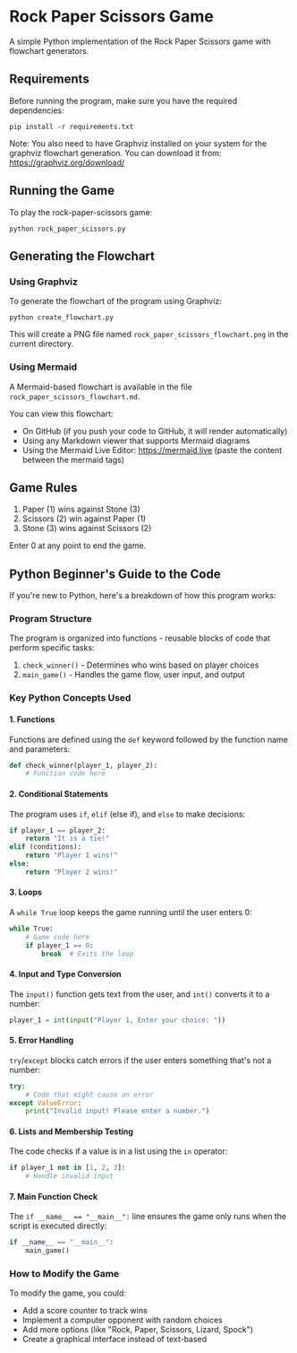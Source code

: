 # Rock Paper Scissors Game

A simple Python implementation of the Rock Paper Scissors game with flowchart generators.

## Requirements

Before running the program, make sure you have the required dependencies:

```
pip install -r requirements.txt
```

Note: You also need to have Graphviz installed on your system for the graphviz flowchart generation. 
You can download it from: https://graphviz.org/download/

## Running the Game

To play the rock-paper-scissors game:

```
python rock_paper_scissors.py
```

## Generating the Flowchart

### Using Graphviz

To generate the flowchart of the program using Graphviz:

```
python create_flowchart.py
```

This will create a PNG file named `rock_paper_scissors_flowchart.png` in the current directory.

### Using Mermaid

A Mermaid-based flowchart is available in the file `rock_paper_scissors_flowchart.md`.

You can view this flowchart:
- On GitHub (if you push your code to GitHub, it will render automatically)
- Using any Markdown viewer that supports Mermaid diagrams
- Using the Mermaid Live Editor: https://mermaid.live (paste the content between the mermaid tags)

## Game Rules

1. Paper (1) wins against Stone (3)
2. Scissors (2) win against Paper (1)
3. Stone (3) wins against Scissors (2)

Enter 0 at any point to end the game.

## Python Beginner's Guide to the Code

If you're new to Python, here's a breakdown of how this program works:

### Program Structure

The program is organized into functions - reusable blocks of code that perform specific tasks:

1. `check_winner()` - Determines who wins based on player choices
2. `main_game()` - Handles the game flow, user input, and output

### Key Python Concepts Used

#### 1. Functions
Functions are defined using the `def` keyword followed by the function name and parameters:
```python
def check_winner(player_1, player_2):
    # Function code here
```

#### 2. Conditional Statements
The program uses `if`, `elif` (else if), and `else` to make decisions:
```python
if player_1 == player_2:
    return "It is a tie!"
elif (conditions):
    return "Player 1 wins!"
else:
    return "Player 2 wins!"
```

#### 3. Loops
A `while True` loop keeps the game running until the user enters 0:
```python
while True:
    # Game code here
    if player_1 == 0:
        break  # Exits the loop
```

#### 4. Input and Type Conversion
The `input()` function gets text from the user, and `int()` converts it to a number:
```python
player_1 = int(input("Player 1, Enter your choice: "))
```

#### 5. Error Handling
`try`/`except` blocks catch errors if the user enters something that's not a number:
```python
try:
    # Code that might cause an error
except ValueError:
    print("Invalid input! Please enter a number.")
```

#### 6. Lists and Membership Testing
The code checks if a value is in a list using the `in` operator:
```python
if player_1 not in [1, 2, 3]:
    # Handle invalid input
```

#### 7. Main Function Check
The `if __name__ == "__main__":` line ensures the game only runs when the script is executed directly:
```python
if __name__ == "__main__":
    main_game()
```

### How to Modify the Game

To modify the game, you could:
- Add a score counter to track wins
- Implement a computer opponent with random choices
- Add more options (like "Rock, Paper, Scissors, Lizard, Spock")
- Create a graphical interface instead of text-based 